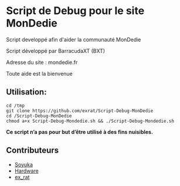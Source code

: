 # Script de Debug pour le site MonDedie

Script developpé afin d'aider la communauté MonDedie

Script développé par BarracudaXT (BXT)

Adresse du site : mondedie.fr

Toute aide est la bienvenue

## Utilisation:
```
cd /tmp
git clone https://github.com/exrat/Script-Debug-MonDedie
cd /Script-Debug-MonDedie
chmod a+x Script-Debug-Mondedie.sh && ./Script-Debug-Mondedie.sh
```

**Ce script n’a pas pour but d’être utilisé à des fins nuisibles.**


## Contributeurs

* [Soyuka](https://github.com/soyuka/)
* [Hardware](https://github.com/hardware/)
* [ex_rat](https://github.com/exrat)
